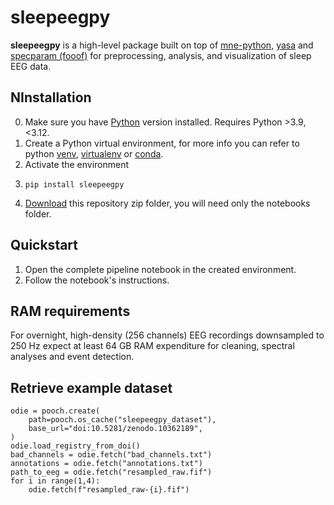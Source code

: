 # sleepeegpy
**sleepeegpy** is a high-level package built on top of [mne-python](https://mne.tools/stable/index.html), [yasa](https://raphaelvallat.com/yasa/build/html/index.html) and [specparam (fooof)](https://fooof-tools.github.io/fooof/) for preprocessing, analysis, and visualization of sleep EEG data.
## NInstallation
0. Make sure you have [Python](https://www.python.org/downloads/) version installed. Requires Python >3.9, <3.12.
1. Create a Python virtual environment, for more info you can refer to python [venv](https://docs.python.org/3/tutorial/venv.html), [virtualenv](https://virtualenv.pypa.io/en/latest/user_guide.html) or [conda](https://conda.io/projects/conda/en/latest/user-guide/tasks/manage-environments.html).
2. Activate the environment
3. 
    ```
    pip install sleepeegpy
    ```
4. [Download](https://github.com/NirLab-TAU/sleepeegpy/archive/refs/heads/main.zip) this repository zip folder, you will need only the notebooks folder.

## Quickstart
1. Open the complete pipeline notebook in the created environment.
2. Follow the notebook's instructions. 

## RAM requirements
For overnight, high-density (256 channels) EEG recordings downsampled to 250 Hz expect at least 64 GB RAM expenditure for cleaning, spectral analyses and event detection.

## Retrieve example dataset
```
odie = pooch.create(
    path=pooch.os_cache("sleepeegpy_dataset"),
    base_url="doi:10.5281/zenodo.10362189",
)
odie.load_registry_from_doi()
bad_channels = odie.fetch("bad_channels.txt")
annotations = odie.fetch("annotations.txt")
path_to_eeg = odie.fetch("resampled_raw.fif")
for i in range(1,4):
    odie.fetch(f"resampled_raw-{i}.fif")
```
